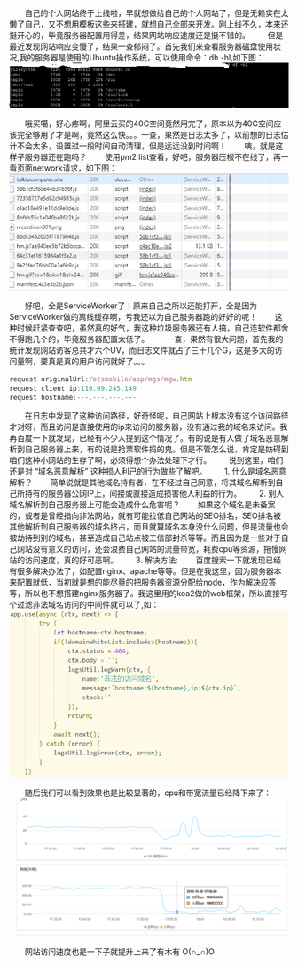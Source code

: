 &emsp;&emsp;自己的个人网站终于上线啦，早就想做给自己的个人网站了，但是无赖实在太懒了自己，又不想用模板这些来搭建，就想自己全部来开发。刚上线不久，本来还挺开心的，毕竟服务器配置用得差，结果网站响应速度还是挺不错的。
&emsp;&emsp;但是最近发现网站响应变慢了，结果一查郁闷了。首先我们来查看服务器磁盘使用状况,我的服务器是使用的Ubuntu操作系统，可以使用命令：dh -hl,如下图：
![](/datas/publicstatic/uploadimg/202301/ucOlabPpOmubLZzYyba1674121316056.png)

&emsp;&emsp;哦买噶，好心疼啊，阿里云买的40G空间竟然用完了，原本以为40G空间应该完全够用了才是啊，竟然这么快。。。一查，果然是日志太多了，以前想的日志估计不会太多，设置过一段时间自动清理，但是远远没到时间啊！
&emsp;&emsp;咦，就是这样子服务器还在跑吗？
&emsp;&emsp;使用pm2 list查看，好吧，服务器压根不在线了，再一看页面network请求，如下图：
![](/datas/publicstatic/uploadimg/202301/KoJLwJwvQWcrgcQTcfU1674121327226.png)

&emsp;&emsp;好吧，全是ServiceWorker了！原来自己之所以还能打开，全是因为ServiceWorker做的离线缓存啊，亏我还以为自己服务器跑的好好的呢！
&emsp;&emsp;这种时候赶紧查查吧，虽然真的好气，我这种垃圾服务器还有人搞，自己连软件都舍不得跑几个的，毕竟服务器配置太低了。
&emsp;&emsp;一查，果然有很大问题，首先我的统计发现网站访客总共才六个UV，而日志文件就占了三十几个G，这是多大的访问量啊，要真是真的用户访问就好了。。。
```javascript
request originalUrl:/otsmobile/app/mgs/mgw.htm
request client ip:110.99.245.149
request hostname:---.---.---.---
```
&emsp;&emsp;在日志中发现了这种访问路径，好奇怪呢，自己网站上根本没有这个访问路径才对呀，而且访问是直接使用的ip来访问的服务器，没有通过我的域名来访问。我再百度一下就发现，已经有不少人提到这个情况了。有的说是有人做了域名恶意解析到自己服务器上来，有的说是抢票软件捣的鬼。但是不管怎么说，肯定是妨碍到咱们这种小网站的生存了啊，必须得想个办法处理下才行。
&emsp;&emsp;说到这里，咱们还是对 “域名恶意解析” 这种损人利己的行为做些了解吧。
&emsp;&emsp;1. 什么是域名恶意解析？
&emsp;&emsp;简单说就是其他域名持有者，在不经过自己同意，将其域名解析到自己所持有的服务器公网IP上，间接或直接造成损害他人利益的行为。
&emsp;&emsp;2. 别人域名解析到自己服务器上可能会造成什么危害呢？
&emsp;&emsp;如果这个域名是未备案的，或者是曾经指向非法网站，就有可能拉低自己网站的SEO排名，SEO排名被其他解析到自己服务器的域名挤占，而且就算域名本身没什么问题，但是流量也会被劫持到别的域名，甚至造成自己站点被工信部封杀等等。而且因为是一些对于自己网站没有意义的访问，还会浪费自己网站的流量带宽，耗费cpu等资源，拖慢网站的访问速度，真的好可恶啊。
&emsp;&emsp;3. 解决方法:
&emsp;&emsp;百度搜索一下就发现已经有很多解决办法了，如配置nginx、apache等等。但是在我这里，因为服务器本来配置就低，当初就是想的能尽量的把服务器资源分配给node，作为解决应答等，所以也不想搭建nginx服务器了。我这里用的koa2做的web框架，所以直接写个过滤非法域名访问的中间件就可以了,如：
![](/datas/publicstatic/uploadimg/202301/fITHZpVUAlsOyYJHDnh1674121338073.png)

&emsp;&emsp;随后我们可以看到效果也是比较显著的，cpu和带宽流量已经降下来了：
![](/datas/publicstatic/uploadimg/202301/lASKfQqjjIaLwUiCZOt1674121346661.png)

&emsp;&emsp;网站访问速度也是一下子就提升上来了有木有 O(∩_∩)O